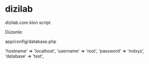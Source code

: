 # dizilab
dizilab.com klon script

Düzenle:

app/config/database.php

  'hostname' => 'localhost',
	'username' => 'root',
	'password' => 'mdxyz',
	'database' => 'test',



